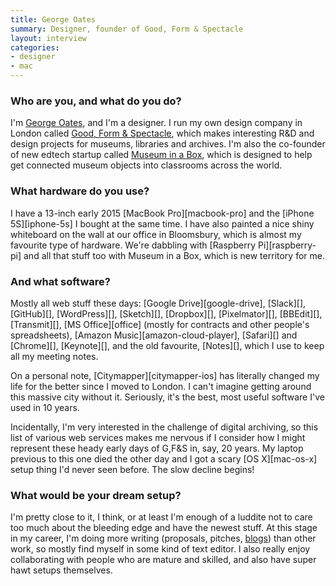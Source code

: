 ```yaml
---
title: George Oates
summary: Designer, founder of Good, Form & Spectacle
layout: interview
categories:
- designer
- mac
---
```


### Who are you, and what do you do?

I'm [George Oates](http://abitofgeorge.com/ "George's website."), and I'm a designer. I run my own design company in London called [Good, Form & Spectacle](http://goodformandspectacle.com/ "George's design firm in London."), which makes interesting R&D and design projects for museums, libraries and archives. I'm also the co-founder of new edtech startup called [Museum in a Box](https://museuminabox.org/ "A company rethinking the museum loan box."), which is designed to help get connected museum objects into classrooms across the world.

### What hardware do you use?

I have a 13-inch early 2015 [MacBook Pro][macbook-pro] and the [iPhone 5S][iphone-5s] I bought at the same time. I have also painted a nice shiny whiteboard on the wall at our office in Bloomsbury, which is almost my favourite type of hardware. We're dabbling with [Raspberry Pi][raspberry-pi] and all that stuff too with Museum in a Box, which is new territory for me.

### And what software?

Mostly all web stuff these days: [Google Drive][google-drive], [Slack][], [GitHub][], [WordPress][], [Sketch][], [Dropbox][], [Pixelmator][], [BBEdit][], [Transmit][], [MS Office][office] (mostly for contracts and other people's spreadsheets), [Amazon Music][amazon-cloud-player], [Safari][] and [Chrome][], [Keynote][], and the old favourite, [Notes][], which I use to keep all my meeting notes.

On a personal note, [Citymapper][citymapper-ios] has literally changed my life for the better since I moved to London. I can't imagine getting around this massive city without it. Seriously, it's the best, most useful software I've used in 10 years.

Incidentally, I'm very interested in the challenge of digital archiving, so this list of various web services makes me nervous if I consider how I might represent these heady early days of G,F&S in, say, 20 years. My laptop previous to this one died the other day and I got a scary [OS X][mac-os-x] setup thing I'd never seen before. The slow decline begins!

### What would be your dream setup?

I'm pretty close to it, I think, or at least I'm enough of a luddite not to care too much about the bleeding edge and have the newest stuff. At this stage in my career, I'm doing more writing (proposals, pitches, [blogs](https://goodformandspectacle.wordpress.com/ "The Good, Form & Spectacle weblog.")) than other work, so mostly find myself in some kind of text editor. I also really enjoy collaborating with people who are mature and skilled, and also have super hawt setups themselves.

